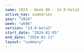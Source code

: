 ```yaml
---
name: 2024 - Week 06 - 14.0-beta3
active_nav: summaries
year: "2024"
week: "wk06"
version: "14.0-beta3"
start_date: "2024-02-05"
end_date: "2024-02-11"
layout: "summary"
---
```

